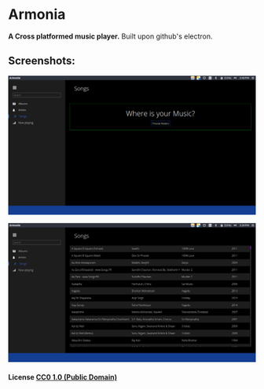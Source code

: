 # Armonia

**A Cross platformed music player.**
Built upon github's electron.

## Screenshots:
![Songs view](./Screenshot1.png)

![Songs view](./Screenshot2.png)
#### License [CC0 1.0 (Public Domain)](LICENSE.md)
